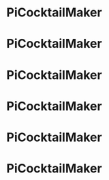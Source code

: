 # PiCocktailMaker
# PiCocktailMaker
# PiCocktailMaker
# PiCocktailMaker
# PiCocktailMaker
# PiCocktailMaker
